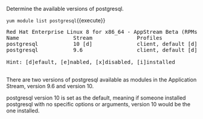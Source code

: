 Determine the available versions of postgresql.

`yum module list postgresql`{{execute}}

<pre class=file>
Red Hat Enterprise Linux 8 for x86_64 - AppStream Beta (RPMs)
Name                 Stream              Profiles                         Summary
postgresql           10 [d]              client, default [d]              postgresql module
postgresql           9.6                 client, default [d]              postgresql module

Hint: [d]efault, [e]nabled, [x]disabled, [i]installed

</pre>

There are two versions of postgresql available as modules in the Application Stream, version 9.6 and version 10.   

postgresql version 10 is set as the default, meaning if someone installed postgresql with no specific options or arguments, version 10 would be the one installed.

